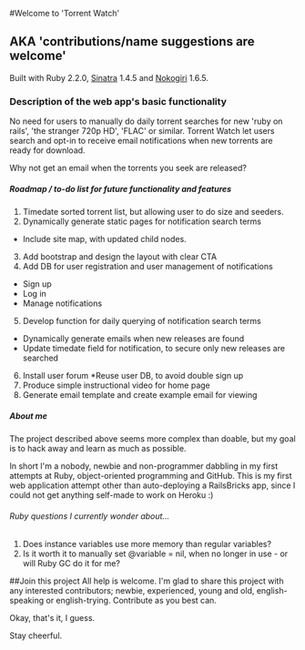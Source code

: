 #Welcome to 'Torrent Watch' 
## AKA 'contributions/name suggestions are welcome'

Built with Ruby 2.2.0, [Sinatra](www.sinatrarb.com) 1.4.5 and [Nokogiri](www.nokogiri.org/) 1.6.5.

### Description of the web app's basic functionality
No need for users to manually do daily torrent searches for new 'ruby on rails', 'the stranger 720p HD', 'FLAC' or similar. Torrent Watch let users search and opt-in to receive email notifications when new torrents are ready for download.  

Why not get an email when the torrents you seek are released?

##### Roadmap / to-do list for future functionality and features

1. Timedate sorted torrent list, but allowing user to do size and seeders.
2. Dynamically generate static pages for notification search terms
  * Include site map, with updated child nodes.
3. Add bootstrap and design the layout with clear CTA
4. Add DB for user registration and user management of notifications
  * Sign up
  * Log in
  * Manage notifications
5. Develop function for daily querying of notification search terms
  * Dynamically generate emails when new releases are found
  * Update timedate field for notification, to secure only new releases are searched
6. Install user forum
  *Reuse user DB, to avoid double sign up
7. Produce simple instructional video for home page
8. Generate email template and create example email for viewing

##### About me
The project described above seems more complex than doable, but my goal is to hack away and learn as much as possible.  

In short I'm a nobody, newbie and non-programmer dabbling in my first attempts at Ruby, object-oriented programming and GitHub. This is my first web application attempt other than auto-deploying a RailsBricks app, since I could not get anything self-made to work on Heroku :)

###### Ruby questions I currently wonder about... 
1. Does instance variables use more memory than regular variables?
2. Is it worth it to manually set @variable = nil, when no longer in use - or will Ruby GC do it for me?

##Join this project
All help is welcome. I'm glad to share this project with any interested contributors; newbie, experienced, young and old, english-speaking or english-trying. Contribute as you best can.

Okay, that's it, I guess. 

Stay cheerful. 